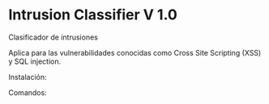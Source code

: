 # Intrusion Classifier V 1.0

Clasificador de intrusiones

Aplica para las vulnerabilidades conocidas como Cross Site Scripting (XSS) y SQL injection.

Instalación:

Comandos:
